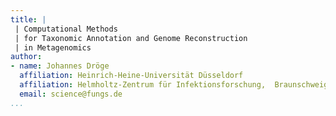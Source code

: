 ```yaml
---
title: |
 | Computational Methods
 | for Taxonomic Annotation and Genome Reconstruction
 | in Metagenomics
author:
- name: Johannes Dröge
  affiliation: Heinrich-Heine-Universität Düsseldorf
  affiliation: Helmholtz-Zentrum für Infektionsforschung,  Braunschweig
  email: science@fungs.de
...
```

